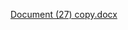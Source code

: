 [Document (27) copy.docx](https://github.com/user-attachments/files/16827098/Document.27.copy.docx)
